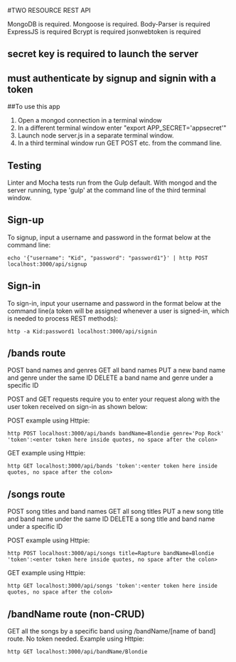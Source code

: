 #TWO RESOURCE REST API

MongoDB is required.
Mongoose is required.
Body-Parser is required
ExpressJS is required
Bcrypt is required
jsonwebtoken is required

## secret key is required to launch the server
## must authenticate by signup and signin with a token

##To use this app

1. Open a mongod connection in a terminal window
2. In a different terminal window enter "export APP_SECRET='appsecret'"
3. Launch node server.js in a separate terminal window.
4. In a third terminal window run GET POST etc. from the command line.

## Testing
Linter and Mocha tests run from the Gulp default. With mongod and the server running,
type 'gulp' at the command line of the third terminal window. 

## Sign-up
To signup, input a username and password in the format below at the command line:
```
echo '{"username": "Kid", "password": "password1"}' | http POST localhost:3000/api/signup
```

## Sign-in
To sign-in, input your username and password in the format below at the command line(a token will be assigned whenever a user is signed-in, which is needed to process REST methods):
```
http -a Kid:password1 localhost:3000/api/signin
```

## /bands route
POST band names and genres
GET all band names
PUT a new band name and genre under the same ID
DELETE a band name and genre under a specific ID

POST and GET requests require you to enter your request along with the user token received on sign-in as shown below:

POST example using Httpie:
```
http POST localhost:3000/api/bands bandName=Blondie genre='Pop Rock' 'token':<enter token here inside quotes, no space after the colon>
```
GET example using Httpie:
```
http GET localhost:3000/api/bands 'token':<enter token here inside quotes, no space after the colon>
```

## /songs route
POST song titles and band names
GET all song titles
PUT a new song title and band name under the same ID
DELETE a song title and band name under a specific ID

POST example using Httpie:
```
http POST localhost:3000/api/songs title=Rapture bandName=Blondie 'token':<enter token here inside quotes, no space after the colon>
```
GET example using Httpie:
```
http GET localhost:3000/api/songs 'token':<enter token here inside quotes, no space after the colon>
```

## /bandName route (non-CRUD)
GET all the songs by a specific band using /bandName/[name of band] route.
No token needed.
Example using Httpie:
```
http GET localhost:3000/api/bandName/Blondie
```
